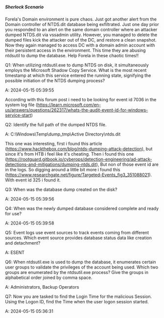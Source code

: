 
##### Sherlock Scenario

Forela's Domain environment is pure chaos. Just got another alert from the Domain controller of NTDS.dit database being exfiltrated. Just one day prior you responded to an alert on the same domain controller where an attacker dumped NTDS.dit via vssadmin utility. However, you managed to delete the dumped files kick the attacker out of the DC, and restore a clean snapshot. Now they again managed to access DC with a domain admin account with their persistent access in the environment. This time they are abusing ntdsutil to dump the database. Help Forela in these chaotic times!!


Q1: When utilizing ntdsutil.exe to dump NTDS on disk, it simultaneously employs the Microsoft Shadow Copy Service. What is the most recent timestamp at which this service entered the running state, signifying the possible initiation of the NTDS dumping process?

A: 2024-05-15 05:39:55

According with this forum post i need to be looking for event id 7036 in the system log file (https://learn.microsoft.com/en-us/answers/questions/262317/whats-the-audit-event-id-for-windows-service-start)


Q2: Identify the full path of the dumped NTDS file.

A: C:\Windows\Temp\dump_tmp\Active Directory\ntds.dit

This one was interesting, first i found this article (https://www.hackthebox.com/blog/ntds-dumping-attack-detection), but since it's from HTB i feel like it's cheating. Then i found this one (https://rootguard.gitbook.io/cyberops/detection-engineering/ad-attack-detections-and-mitigations/dumping-ntds.dit), But non of those event id are in the logs.
So digging around a little bit more i found this (https://www.researchgate.net/figure/Targeted-Events_fig3_351088021).
With event id 325 i found it.



Q3: When was the database dump created on the disk?

A: 2024-05-15 05:39:56

Q4: When was the newly dumped database considered complete and ready for use?

A: 2024-05-15 05:39:58

Q5: Event logs use event sources to track events coming from different sources. Which event source provides database status data like creation and detachment?

A: ESENT

Q6: When ntdsutil.exe is used to dump the database, it enumerates certain user groups to validate the privileges of the account being used. Which two groups are enumerated by the ntdsutil.exe process? Give the groups in alphabetical order joined by comma space.

A: Administrators, Backup Operators

Q7: Now you are tasked to find the Login Time for the malicious Session. Using the Logon ID, find the Time when the user logon session started.

A: 2024-05-15 05:36:31
